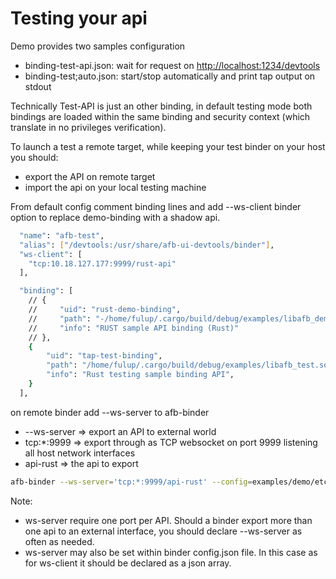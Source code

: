 # Testing your api

Demo provides two samples configuration

* binding-test-api.json: wait for request on <http://localhost:1234/devtools>
* binding-test;auto.json: start/stop automatically and print tap output on stdout

Technically Test-API is just an other binding, in default testing mode both bindings are loaded
within the same binding and security context (which translate in no privileges verification).

To launch a test a remote target, while keeping your test binder on your host you should:

* export the API on remote target
* import the api on your local testing machine

From default config comment binding lines and add --ws-client binder option to replace demo-binding with a shadow api.

```bash
  "name": "afb-test",
  "alias": ["/devtools:/usr/share/afb-ui-devtools/binder"],
  "ws-client": [
    "tcp:10.18.127.177:9999/rust-api"
  ],

  "binding": [
    // {
    //     "uid": "rust-demo-binding",
    //     "path": "-/home/fulup/.cargo/build/debug/examples/libafb_demo.so",
    //     "info": "RUST sample API binding (Rust)"
    // },
    {
        "uid": "tap-test-binding",
        "path": "/home/fulup/.cargo/build/debug/examples/libafb_test.so",
        "info": "Rust testing sample binding API",
    }
  ],
```

on remote binder add --ws-server to afb-binder

* --ws-server => export an API to external world
* tcp:*:9999 => export through as TCP websocket on port 9999 listening all host network interfaces
* api-rust => the api to export

```bash
afb-binder --ws-server='tcp:*:9999/api-rust' --config=examples/demo/etc/binding-config.json
```

Note:

* ws-server require one port per API. Should a binder export more than one api to an external interface, you should declare --ws-server as often as needed.
* ws-server may also be set within binder config.json file. In this case as for ws-client it should be declared as a json array.
